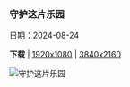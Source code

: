 ### 守护这片乐园

日期：2024-08-24

**下载**  |  [1920x1080](https://cn.bing.com/th?id=OHR.SwiftcurrentLake_ZH-CN1513761894_1920x1080.jpg)  |  [3840x2160](https://cn.bing.com/th?id=OHR.SwiftcurrentLake_ZH-CN1513761894_UHD.jpg)

![守护这片乐园](https://cn.bing.com/th?id=OHR.SwiftcurrentLake_ZH-CN1513761894_1920x1080.jpg "急流湖的日出，冰川国家公园，蒙大拿州，美国 (© Jason Savage/Tandem Stills + Motion)")

